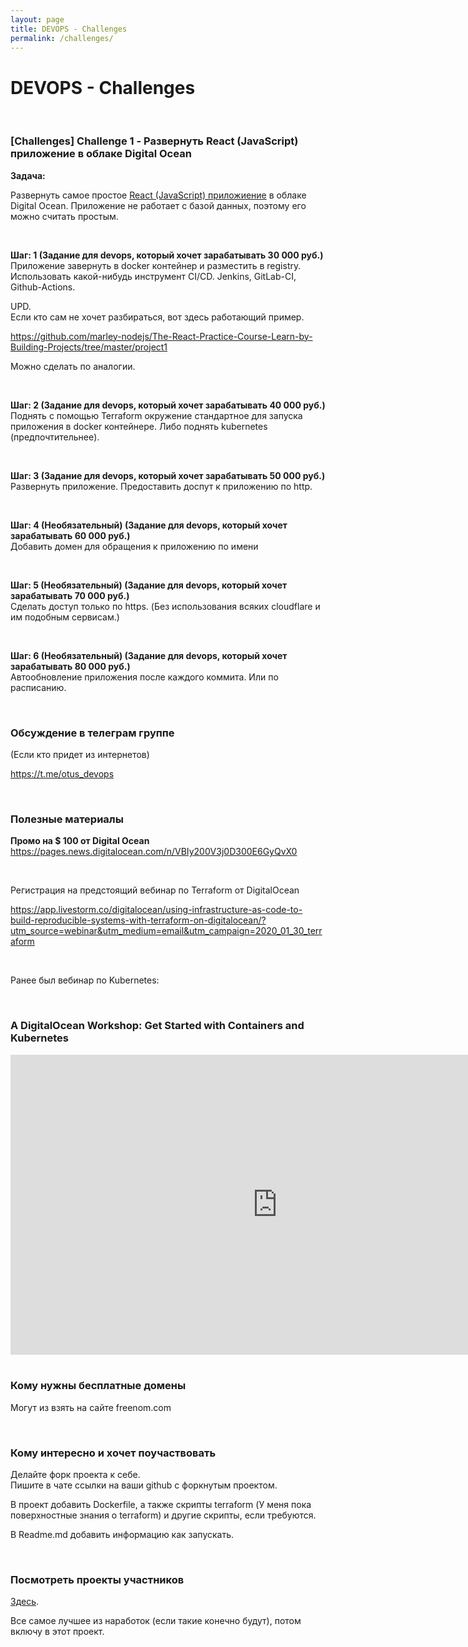 ```yaml
---
layout: page
title: DEVOPS - Challenges
permalink: /challenges/
---
```


# DEVOPS - Challenges

<br/>

### [Challenges] Challenge 1 - Развернуть React (JavaScript) приложение в облаке Digital Ocean

**Задача:**  

Развернуть самое простое <a href="https://github.com/marley-nodejs/React-hooks-writing-real-project">React (JavaScript) приложиение</a> в облаке Digital Ocean. Приложение не работает с базой данных, поэтому его можно считать простым. 

<br/>

**Шаг: 1 (Задание для devops, который хочет зарабатывать 30 000 руб.)**  
Приложение завернуть в docker контейнер и разместить в registry. Использовать какой-нибудь инструмент CI/CD. Jenkins, GitLab-CI, Github-Actions.

UPD.  
Если кто сам не хочет разбираться, вот здесь работающий пример.

https://github.com/marley-nodejs/The-React-Practice-Course-Learn-by-Building-Projects/tree/master/project1

Можно сделать по аналогии.

<br/>

**Шаг: 2 (Задание для devops, который хочет зарабатывать 40 000 руб.)**  
Поднять с помощью Terraform окружение стандартное для запуска приложения в docker контейнере. Либо поднять kubernetes (предпочтительнее).

<br/>

**Шаг: 3 (Задание для devops, который хочет зарабатывать 50 000 руб.)**  
Развернуть приложение. Предоставить доспут к приложению по http.

<br/>

**Шаг: 4 (Необязательный) (Задание для devops, который хочет зарабатывать 60 000 руб.)**  
Добавить домен для обращения к приложению по имени

<br/>

**Шаг: 5 (Необязательный) (Задание для devops, который хочет зарабатывать 70 000 руб.)**  
Сделать доступ только по https. (Без использования всяких cloudflare и им подобным сервисам.)

<br/>

**Шаг: 6 (Необязательный) (Задание для devops, который хочет зарабатывать 80 000 руб.)**  
Автообновление приложения после каждого коммита. Или по расписанию.


<br/>

### Обсуждение в телеграм группе

(Если кто придет из интернетов)

https://t.me/otus_devops

<br/>

### Полезные материалы

**Промо на $ 100 от Digital Ocean**  
https://pages.news.digitalocean.com/n/VBIy200V3j0D300E6GyQvX0


<br/>

Регистрация на предстоящий вебинар по Terraform от DigitalOcean

https://app.livestorm.co/digitalocean/using-infrastructure-as-code-to-build-reproducible-systems-with-terraform-on-digitalocean/?utm_source=webinar&utm_medium=email&utm_campaign=2020_01_30_terraform


<br/>

Ранее был вебинар по Kubernetes:

<br/>

### A DigitalOcean Workshop: Get Started with Containers and Kubernetes

<div align="center">
    <iframe width="853" height="480" src="https://www.youtube.com/embed/7WOgYfZgSf0" frameborder="0" allow="accelerometer; autoplay; encrypted-media; gyroscope; picture-in-picture" allowfullscreen></iframe>
</div>

<br/>

### Кому нужны бесплатные домены

Могут из взять на сайте freenom.com

<br/>

### Кому интересно и хочет поучаствовать

Делайте форк проекта к себе.  
Пишите в чате ссылки на ваши github с форкнутым проектом.

В проект добавить Dockerfile, а также скрипты terraform (У меня пока поверхностные знания о terraform) и другие скрипты, если требуются. 

В Readme.md добавить информацию как запускать.

<br/>

### Посмотреть проекты участников

<a href="https://github.com/marley-nodejs/React-hooks-writing-real-project/network/members">Здесь</a>.


Все самое лучшее из наработок (если такие конечно будут), потом включу в этот проект.